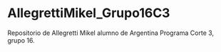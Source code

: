 # AllegrettiMikel_Grupo16C3
Repositorio de Allegretti Mikel alumno de Argentina Programa Corte 3, grupo 16. 
